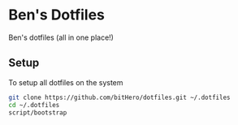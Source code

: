 # Ben's Dotfiles

Ben's dotfiles (all in one place!)

## Setup

To setup all dotfiles on the system

```sh
git clone https://github.com/bitHero/dotfiles.git ~/.dotfiles
cd ~/.dotfiles
script/bootstrap
```
